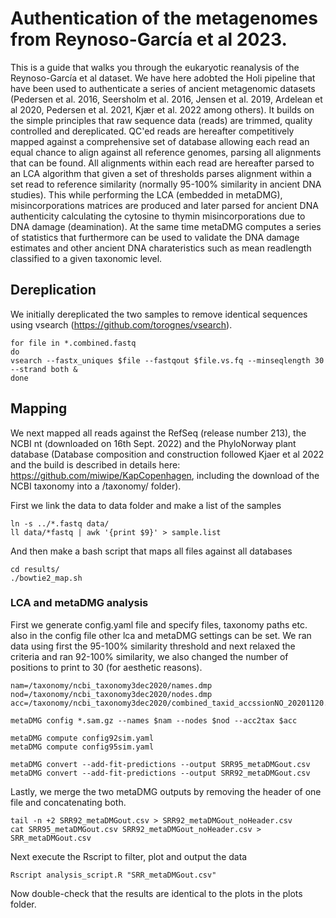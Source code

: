 # Authentication of the metagenomes from Reynoso-García et al 2023.

This is a guide that walks you through the eukaryotic reanalysis of the Reynoso-García et al dataset. We have here adobted the Holi pipeline that have been used to authenticate a series of ancient metagenomic datasets (Pedersen et al. 2016, Seersholm et al. 2016, Jensen et al. 2019, Ardelean et al 2020, Pedersen et al. 2021, Kjær et al. 2022 among others). It builds on the simple principles that raw sequence data (reads) are trimmed, quality controlled and dereplicated. QC'ed reads are hereafter competitively mapped against a comprehensive set of database allowing each read an equal chance to align against all reference genomes, parsing all alignments that can be found. All alignments within each read are hereafter parsed to an LCA algorithm that given a set of thresholds parses alignment within a set read to reference similarity (normally 95-100% similarity in ancient DNA studies). This while performing the LCA (embedded in metaDMG), misincorporations matrices are produced and later parsed for ancient DNA authenticity calculating the cytosine to thymin misincorporations due to DNA damage (deamination). 
At the same time metaDMG computes a series of statistics that furthermore can be used to validate the DNA damage estimates and other ancient DNA charateristics such as mean readlength classified to a given taxonomic level. 

## Dereplication

We initially dereplicated the two samples to remove identical sequences using vsearch (https://github.com/torognes/vsearch).

```
for file in *.combined.fastq
do
vsearch --fastx_uniques $file --fastqout $file.vs.fq --minseqlength 30 --strand both &
done
```
## Mapping
We next mapped all reads against the RefSeq (release number 213), the NCBI nt (downloaded on 16th Sept. 2022) and the PhyloNorway plant database (Database composition and construction followed Kjaer et al 2022 and the build is described in details here: https://github.com/miwipe/KapCopenhagen, including the download of the NCBI taxonomy into a /taxonomy/ folder).

First we link the data to data folder and make a list of the samples 

```
ln -s ../*.fastq data/
ll data/*fastq | awk '{print $9}' > sample.list
```

And then make a bash script that maps all files against all databases

```
cd results/
./bowtie2_map.sh
```
### LCA and metaDMG analysis 

First we generate config.yaml file and specify files, taxonomy paths etc. also in the config file other lca and metaDMG settings can be set. We ran data using first the 95-100% similarity threshold and next relaxed the criteria and ran 92-100% similarity, we also changed the number of positions to print to 30 (for aesthetic reasons). 
```
nam=/taxonomy/ncbi_taxonomy3dec2020/names.dmp
nod=/taxonomy/ncbi_taxonomy3dec2020/nodes.dmp
acc=/taxonomy/ncbi_taxonomy3dec2020/combined_taxid_accssionNO_20201120.gz
```


```
metaDMG config *.sam.gz --names $nam --nodes $nod --acc2tax $acc

metaDMG compute config92sim.yaml
metaDMG compute config95sim.yaml

metaDMG convert --add-fit-predictions --output SRR95_metaDMGout.csv
metaDMG convert --add-fit-predictions --output SRR92_metaDMGout.csv
```
Lastly, we merge the two metaDMG outputs by removing the header of one file and concatenating both.

```
tail -n +2 SRR92_metaDMGout.csv > SRR92_metaDMGout_noHeader.csv
cat SRR95_metaDMGout.csv SRR92_metaDMGout_noHeader.csv > SRR_metaDMGout.csv
```

Next execute the Rscript to filter, plot and output the data
```
Rscript analysis_script.R "SRR_metaDMGout.csv"

```
Now double-check that the results are identical to the plots in the plots folder. 





